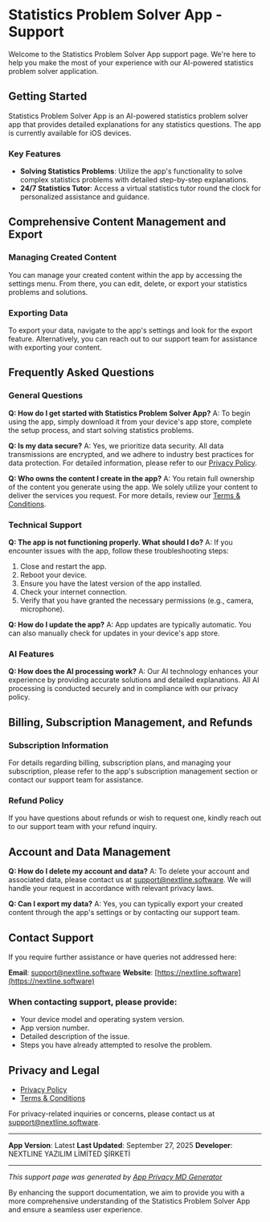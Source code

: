 # Statistics Problem Solver App - Support

Welcome to the Statistics Problem Solver App support page. We're here to help you make the most of your experience with our AI-powered statistics problem solver application.

## Getting Started

Statistics Problem Solver App is an AI-powered statistics problem solver app that provides detailed explanations for any statistics questions. The app is currently available for iOS devices.

### Key Features

- **Solving Statistics Problems**: Utilize the app's functionality to solve complex statistics problems with detailed step-by-step explanations.
- **24/7 Statistics Tutor**: Access a virtual statistics tutor round the clock for personalized assistance and guidance.

## Comprehensive Content Management and Export

### Managing Created Content

You can manage your created content within the app by accessing the settings menu. From there, you can edit, delete, or export your statistics problems and solutions.

### Exporting Data

To export your data, navigate to the app's settings and look for the export feature. Alternatively, you can reach out to our support team for assistance with exporting your content.

## Frequently Asked Questions

### General Questions

**Q: How do I get started with Statistics Problem Solver App?**
A: To begin using the app, simply download it from your device's app store, complete the setup process, and start solving statistics problems.

**Q: Is my data secure?**
A: Yes, we prioritize data security. All data transmissions are encrypted, and we adhere to industry best practices for data protection. For detailed information, please refer to our [Privacy Policy](#).

**Q: Who owns the content I create in the app?**
A: You retain full ownership of the content you generate using the app. We solely utilize your content to deliver the services you request. For more details, review our [Terms & Conditions](#).

### Technical Support

**Q: The app is not functioning properly. What should I do?**
A: If you encounter issues with the app, follow these troubleshooting steps:
1. Close and restart the app.
2. Reboot your device.
3. Ensure you have the latest version of the app installed.
4. Check your internet connection.
5. Verify that you have granted the necessary permissions (e.g., camera, microphone).

**Q: How do I update the app?**
A: App updates are typically automatic. You can also manually check for updates in your device's app store.

### AI Features

**Q: How does the AI processing work?**
A: Our AI technology enhances your experience by providing accurate solutions and detailed explanations. All AI processing is conducted securely and in compliance with our privacy policy.

## Billing, Subscription Management, and Refunds

### Subscription Information

For details regarding billing, subscription plans, and managing your subscription, please refer to the app's subscription management section or contact our support team for assistance.

### Refund Policy

If you have questions about refunds or wish to request one, kindly reach out to our support team with your refund inquiry.

## Account and Data Management

**Q: How do I delete my account and data?**
A: To delete your account and associated data, please contact us at [support@nextline.software](mailto:support@nextline.software). We will handle your request in accordance with relevant privacy laws.

**Q: Can I export my data?**
A: Yes, you can typically export your created content through the app's settings or by contacting our support team.

## Contact Support

If you require further assistance or have queries not addressed here:

**Email**: [support@nextline.software](mailto:support@nextline.software)
**Website**: [https://nextline.software](https://nextline.software)

### When contacting support, please provide:
- Your device model and operating system version.
- App version number.
- Detailed description of the issue.
- Steps you have already attempted to resolve the problem.

## Privacy and Legal

- [Privacy Policy](#)
- [Terms & Conditions](#)

For privacy-related inquiries or concerns, please contact us at [support@nextline.software](mailto:support@nextline.software).

---

**App Version**: Latest
**Last Updated**: September 27, 2025
**Developer**: NEXTLINE YAZILIM LİMİTED ŞİRKETİ

---

*This support page was generated by [App Privacy MD Generator](https://github.com/nextline-yazilim/app-privacy-md-generator)*

By enhancing the support documentation, we aim to provide you with a more comprehensive understanding of the Statistics Problem Solver App and ensure a seamless user experience.